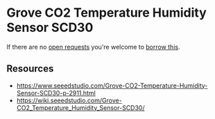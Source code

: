 # Grove CO2 Temperature Humidity Sensor SCD30
If there are no [open requests](../../../../issues?q=is%3Aissue+is%3Aopen+%22Grove+CO2+Temperature+Humidity+Sensor+SCD30%22) you're welcome to [borrow this](../../../../issues/new?title=Borrow+request+for+Grove+CO2+Temperature+Humidity+Sensor+SCD30&body=1+piece+of+%5Bthis%5D%28..%2Fblob%2Fmain%2F.%2FHardware%2FSensors%2FGrove_CO2_Temperature_Humidity_Sensor_SCD30.md%29+for+~2+weeks.).

## Resources
- https://www.seeedstudio.com/Grove-CO2-Temperature-Humidity-Sensor-SCD30-p-2911.html
- https://wiki.seeedstudio.com/Grove-CO2_Temperature_Humidity_Sensor-SCD30/
